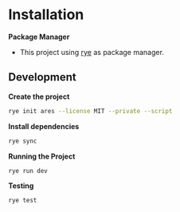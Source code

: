 # Installation

**Package Manager**

- This project using [rye](https://rye.astral.sh/) as package manager.

## Development

**Create the project**

```bash
rye init ares --license MIT --private --script
```

**Install dependencies**

```bash
rye sync
```

**Running the Project**

```bash
rye run dev
```

**Testing**

```bash
rye test
```
